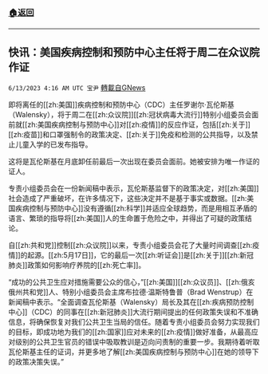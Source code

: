 ###  [:house:返回](README.md)
---


## 快讯：美国疾病控制和预防中心主任将于周二在众议院作证
`6/13/2023 4:16 AM UTC 宝尹` [轉載自GNews](https://gnews.org/articles/1379112)

即将离任的[[zh:美国]]疾病控制和预防中心（CDC）主任罗谢尔·瓦伦斯基（Walensky），将于周二在[[zh:众议院]][[zh:冠状病毒大流行]]特别小组委员会面前就[[zh:美国疾病控制与预防中心]]对[[zh:疫情]]的反应作证，包括[[zh:关于]][[zh:疫苗]]和口罩强制令的政策决定、[[zh:关于]]免疫和检测的公共指导，以及禁止儿童入学的已发布指导。

这将是瓦伦斯基在月底卸任前最后一次出现在委员会面前。她被安排为唯一作证的证人。

专责小组委员会在一份新闻稿中表示，瓦伦斯基监督下的政策决定，对[[zh:美国]]社会造成了严重破坏，在许多情况下，这些决定并不是基于事实或数据。[[zh:美国疾病控制与预防中心]]没有遵循[[zh:科学]]并适应全球趋势，而是用相互矛盾的语言、繁琐的指导将[[zh:美国]]人的生命置于危险之中，并得出了可疑的政策结论。

自[[zh:共和党]]控制[[zh:众议院]]以来，专责小组委员会花了大量时间调查[[zh:疫情]]的起源。[[zh:5月17日]]，它的最后一次[[zh:听证会]]是[[zh:关于]][[zh:新冠肺炎]]政策如何影响疗养院的[[zh:死亡率]]。

“成功的公共卫生应对措施需要公众的信心，”[[zh:美国]][[zh:众议员]]、[[zh:俄亥俄州共和党]]人、特别小组委员会主席布拉德·温斯特鲁普（Brad Wenstrup）在新闻稿中表示。“全面调查瓦伦斯基（Walensky）局长及其在[[zh:疾病预防控制中心]]（CDC）的同事在[[zh:新冠肺炎]]大流行期间提出的任何政策失误和不准确信息，将确保恢复对我们公共卫生当局的信任。随着专责小组委员会努力实现我们的目标，即成功地为我们的[[zh:国家]]应对未来的[[zh:疫情]]做好准备，从最高应对级别的公共卫生官员的错误中吸取教训是迈向问责制的重要一步。我期待着听取瓦伦斯基主任的证词，并更多地了解[[zh:美国疾病控制与预防中心]]在她的领导下的政策决策失误。”
